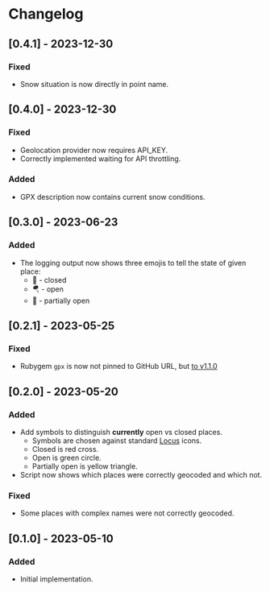 # Changelog

## [0.4.1] - 2023-12-30

### Fixed

- Snow situation is now directly in point name.

## [0.4.0] - 2023-12-30

### Fixed

- Geolocation provider now requires API_KEY.
- Correctly implemented waiting for API throttling.

### Added

- GPX description now contains current snow conditions.

## [0.3.0] - 2023-06-23

### Added

- The logging output now shows three emojis to tell the state of given place:
   - 🚪 - closed
   - 🪂 - open
   - 🤷 - partially open

## [0.2.1] - 2023-05-25

### Fixed

- Rubygem `gpx` is now not pinned to GitHub URL, but [to v1.1.0](https://github.com/dougfales/gpx/issues/48#event-9285426721)

## [0.2.0] - 2023-05-20

### Added

- Add symbols to distinguish **currently** open vs closed places.
  - Symbols are chosen against standard [Locus](https://www.locusmap.app/) icons.
  - Closed is red cross.
  - Open is green circle.
  - Partially open is yellow triangle.
- Script now shows which places were correctly geocoded and which not.

### Fixed

- Some places with complex names were not correctly geocoded.

## [0.1.0] - 2023-05-10

### Added

- Initial implementation.